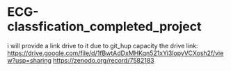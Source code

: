 # ECG-classfication_completed_project
i will provide a link drive to it due to git_hup capacity
the drive link: https://drive.google.com/file/d/1fBwtAdDxMHKqn521xYi3lopyVCXosh2f/view?usp=sharing
https://zenodo.org/record/7582183
